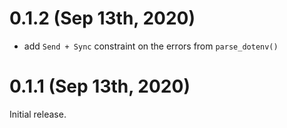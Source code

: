 # 0.1.2 (Sep 13th, 2020)
* add `Send + Sync` constraint on the errors from `parse_dotenv()`

# 0.1.1 (Sep 13th, 2020)
Initial release.
